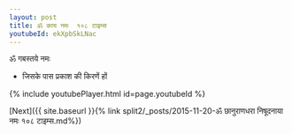 ```yaml
---
layout: post
title: ॐ काय नमः  १०८ टाइम्स
youtubeId: ekXpbSkLNac
---
```

 
 
 ॐ गबस्तये नमः  
 
 -  जिसके पास प्रकाश की किरणें हों 
 
  
 
  
 
 
 
 
 
 


{% include youtubePlayer.html id=page.youtubeId %}
 
[Next]({{ site.baseurl }}{% link  split2/_posts/2015-11-20-ॐ छानुराणधरा निषूदनाया नमः १०८ टाइम्स.md%})
 
